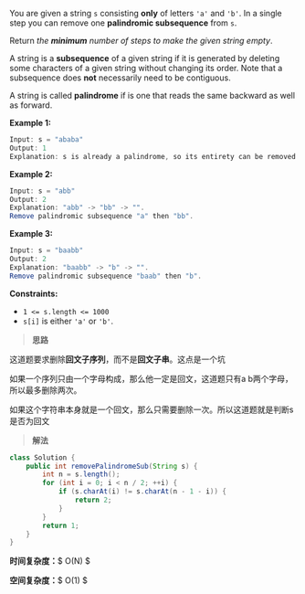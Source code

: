 You are given a string `s` consisting **only** of letters `'a'` and `'b'`. In a single step you can remove one **palindromic subsequence** from `s`.

Return *the **minimum** number of steps to make the given string empty*.

A string is a **subsequence** of a given string if it is generated by deleting some characters of a given string without changing its order. Note that a subsequence does **not** necessarily need to be contiguous.

A string is called **palindrome** if is one that reads the same backward as well as forward.

 

**Example 1:**

```java
Input: s = "ababa"
Output: 1
Explanation: s is already a palindrome, so its entirety can be removed in a single step.
```

**Example 2:**

```java
Input: s = "abb"
Output: 2
Explanation: "abb" -> "bb" -> "". 
Remove palindromic subsequence "a" then "bb".
```

**Example 3:**

```java
Input: s = "baabb"
Output: 2
Explanation: "baabb" -> "b" -> "". 
Remove palindromic subsequence "baab" then "b".
```

 

**Constraints:**

- `1 <= s.length <= 1000`
- `s[i]` is either `'a'` or `'b'`.



> **思路**

这道题要求删除**回文子序列**，而不是**回文子串**。这点是一个坑

如果一个序列只由一个字母构成，那么他一定是回文，这道题只有a b两个字母，所以最多删除两次。

如果这个字符串本身就是一个回文，那么只需要删除一次。所以这道题就是判断s是否为回文



> **解法**

```java
class Solution {
    public int removePalindromeSub(String s) {
        int n = s.length();
        for (int i = 0; i < n / 2; ++i) {
            if (s.charAt(i) != s.charAt(n - 1 - i)) {
                return 2;
            }
        }
        return 1;
    }
}
```

**时间复杂度：**$ O(N) $

**空间复杂度：**$ O(1) $

